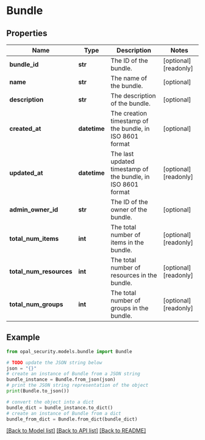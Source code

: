 # Bundle


## Properties

Name | Type | Description | Notes
------------ | ------------- | ------------- | -------------
**bundle_id** | **str** | The ID of the bundle. | [optional] [readonly] 
**name** | **str** | The name of the bundle. | [optional] 
**description** | **str** | The description of the bundle. | [optional] 
**created_at** | **datetime** | The creation timestamp of the bundle, in ISO 8601 format | [optional] 
**updated_at** | **datetime** | The last updated timestamp of the bundle, in ISO 8601 format | [optional] [readonly] 
**admin_owner_id** | **str** | The ID of the owner of the bundle. | [optional] 
**total_num_items** | **int** | The total number of items in the bundle. | [optional] [readonly] 
**total_num_resources** | **int** | The total number of resources in the bundle. | [optional] [readonly] 
**total_num_groups** | **int** | The total number of groups in the bundle. | [optional] [readonly] 

## Example

```python
from opal_security.models.bundle import Bundle

# TODO update the JSON string below
json = "{}"
# create an instance of Bundle from a JSON string
bundle_instance = Bundle.from_json(json)
# print the JSON string representation of the object
print(Bundle.to_json())

# convert the object into a dict
bundle_dict = bundle_instance.to_dict()
# create an instance of Bundle from a dict
bundle_from_dict = Bundle.from_dict(bundle_dict)
```
[[Back to Model list]](../README.md#documentation-for-models) [[Back to API list]](../README.md#documentation-for-api-endpoints) [[Back to README]](../README.md)



